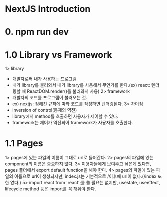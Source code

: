 # NextJS Introduction

# 0. npm run dev

# 1.0 Library vs Framework
1> library 
  - 개발자로써 내가 사용하는 프로그램
  - 내가 library를 불러와서 내가 library를 사용해서 무언가를 한다.(ex) react: 렌더링할 때 ReactDOM.render()를 불러와서 사용)
2> framework 
   - 개발자의 코드를 프로그램이 불러오는 것.
   - ex) nextjs: 정해진 규칙에 따라 코드를 작성하면 렌더링된다.
3> 차이점 
   - inversion of control(통제의 역전)
   - library에서 method를 호출하면 사용자가 제어할 수 있다.
   - framework는 제어가 역전되어 framework가 사용자를 호출한다.

# 1.1 Pages
1> pages에 있는 파일의 이름이 그대로 url로 들어간다.
2> pages의 파일에 있는 component의 이름은 중요하지 않다.
3> 이용자들에게 보여주고 싶은게 있다면, pages 폴더에서 export default function을 해야 한다.
4> pages의 파일에 있는 파일의 이름으로 url이 생성되지만, index.js는 기본적으로 /이후에 url이 없다.(/index 또한 없다.)
5> import react from 'react';를 쓸 필요는 없지만, usestate, useeffect, lifecycle method 등은 import를 꼭 해줘야 한다.